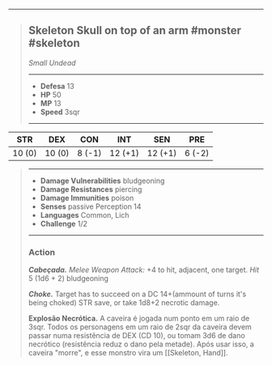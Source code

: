___
> ## Skeleton Skull on top of an arm #monster #skeleton
>*Small Undead*
> ___
> - **Defesa** 13
> - **HP** 50
> - **MP** 13
> - **Speed** 3sqr
>___
>
|  STR   |  DEX   |  CON   |   INT   |   SEN   |  PRE   |
|:------:|:------:|:------:|:-------:|:-------:|:------:|
| 10 (0) | 10 (0) | 8 (-1) | 12 (+1) | 12 (+1) | 6 (-2) | 
>___
> - **Damage Vulnerabilities** bludgeoning
> - **Damage Resistances** piercing
> - **Damage Immunities** poison
> - **Senses** passive Perception 14
> - **Languages** Common, Lich
> - **Challenge** 1/2
> ___
> ### Action
> 
> ***Cabeçada.*** *Melee Weapon Attack:* +4 to hit, adjacent, one target. *Hit* 5 (1d6 + 2) bludgeoning
> 
> ***Choke.*** Target has to succeed on a DC 14+(ammount of turns it's being choked) STR save, or take 1d8+2 necrotic damage.
> 
> **Explosão Necrótica.** A caveira é jogada num ponto em um raio de 3sqr. Todos os personagens em um raio de 2sqr da caveira devem passar numa resistência de DEX (CD 10), ou tomam 3d6 de dano necrótico (resistência reduz o dano pela metade). Após usar isso, a caveira "morre", e esse monstro vira um [[Skeleton, Hand]].
> 

